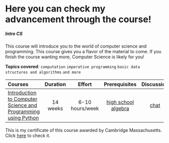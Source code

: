 <h1> Here you can check my advancement through the course!</h1>
<h5>Intro CS</h5> 

This course will introduce you to the world of computer science and programming. This course gives you a flavor of the material to come. If you finish the course wanting more, Computer Science is likely for you!

**Topics covered**:
`computation`
`imperative programming`
`basic data structures and algorithms`
`and more`

Courses | Duration | Effort | Prerequisites | Discussion
:-- | :--: | :--: | :--: | :--:
[Introduction to Computer Science and Programming using Python](coursepages/intro-cs/README.md) | 14 weeks | 6-10 hours/week | [high school algebra](https://ossu.dev/precollege-math) | [chat](https://discord.gg/jvchSm9) | [Status](✅)
<p> This is my certificate of this course awarded by Cambridge Massachusetts. Click <a href = "https://certificates.cs50.io/428a4535-9801-4304-a0ce-559dc8b3739f.png?size=letter">here</a> to check it.</p>
